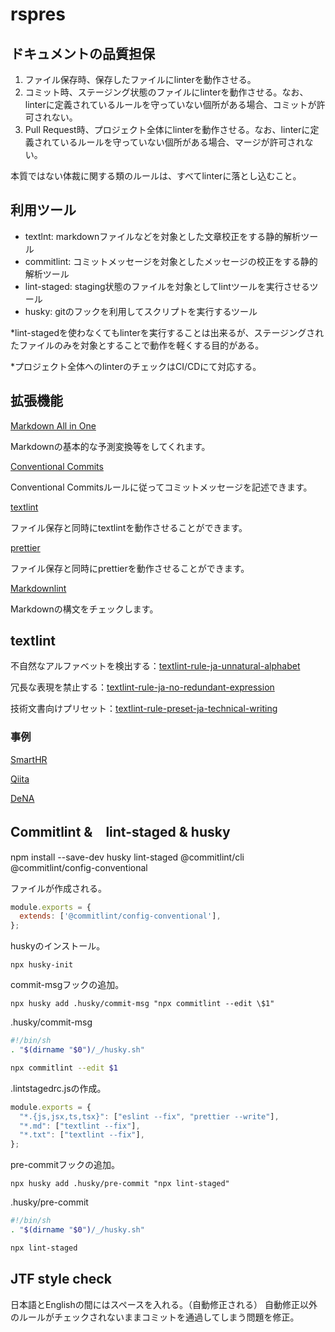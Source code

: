 # rspres

## ドキュメントの品質担保

1. ファイル保存時、保存したファイルにlinterを動作させる。
2. コミット時、ステージング状態のファイルにlinterを動作させる。なお、linterに定義されているルールを守っていない個所がある場合、コミットが許可されない。
3. Pull Request時、プロジェクト全体にlinterを動作させる。なお、linterに定義されているルールを守っていない個所がある場合、マージが許可されない。

本質ではない体裁に関する類のルールは、すべてlinterに落とし込むこと。

## 利用ツール

- textlnt: markdownファイルなどを対象とした文章校正をする静的解析ツール
- commitlint: コミットメッセージを対象としたメッセージの校正をする静的解析ツール
- lint-staged: staging状態のファイルを対象としてlintツールを実行させるツール
- husky: gitのフックを利用してスクリプトを実行するツール

\*lint-stagedを使わなくてもlinterを実行することは出来るが、ステージングされたファイルのみを対象とすることで動作を軽くする目的がある。

\*プロジェクト全体へのlinterのチェックはCI/CDにて対応する。

## 拡張機能

[Markdown All in One](https://marketplace.visualstudio.com/items/?itemName=yzhang.markdown-all-in-one)

Markdownの基本的な予測変換等をしてくれます。

[Conventional Commits](https://marketplace.visualstudio.com/items/?itemName=vivaxy.vscode-conventional-commits)

Conventional Commitsルールに従ってコミットメッセージを記述できます。

[textlint](https://marketplace.visualstudio.com/items/?itemName=3w36zj6.textlint)

ファイル保存と同時にtextlintを動作させることができます。

[prettier](https://marketplace.visualstudio.com/items/?itemName=esbenp.prettier-vscode)

ファイル保存と同時にprettierを動作させることができます。

[Markdownlint](https://marketplace.visualstudio.com/items/?itemName=DavidAnson.vscode-markdownlint)

Markdownの構文をチェックします。

## textlint

不自然なアルファベットを検出する：[textlint-rule-ja-unnatural-alphabet](https://github.com/textlint-ja/textlint-rule-ja-unnatural-alphabet)

冗長な表現を禁止する：[textlint-rule-ja-no-redundant-expression](https://github.com/textlint-ja/textlint-rule-ja-no-redundant-expression)

技術文書向けプリセット：[textlint-rule-preset-ja-technical-writing](https://github.com/textlint-ja/textlint-rule-preset-ja-technical-writing)

### 事例

[SmartHR](https://note.com/smarthr_co/n/n881866630eda)

[Qiita](https://qiita.com/tsubasa_k0814/items/23a7e0511616d5470625)

[DeNA](https://qiita.com/uhooi/items/02c269da914b77a029a6)

## Commitlint &　lint-staged & husky

npm install --save-dev husky lint-staged @commitlint/cli @commitlint/config-conventional

ファイルが作成される。

```commitlint.config.js
module.exports = {
  extends: ['@commitlint/config-conventional'],
};
```

huskyのインストール。

```cli
npx husky-init
```

commit-msgフックの追加。

```cli
npx husky add .husky/commit-msg "npx commitlint --edit \$1"
```

.husky/commit-msg

```sh
#!/bin/sh
. "$(dirname "$0")/_/husky.sh"

npx commitlint --edit $1
```

.lintstagedrc.jsの作成。

```js
module.exports = {
  "*.{js,jsx,ts,tsx}": ["eslint --fix", "prettier --write"],
  "*.md": ["textlint --fix"],
  "*.txt": ["textlint --fix"],
};
```

pre-commitフックの追加。

```cli
npx husky add .husky/pre-commit "npx lint-staged"
```

.husky/pre-commit

```sh
#!/bin/sh
. "$(dirname "$0")/_/husky.sh"

npx lint-staged
```

## JTF style check

日本語とEnglishの間にはスペースを入れる。（自動修正される）
自動修正以外のルールがチェックされないままコミットを通過してしまう問題を修正。
